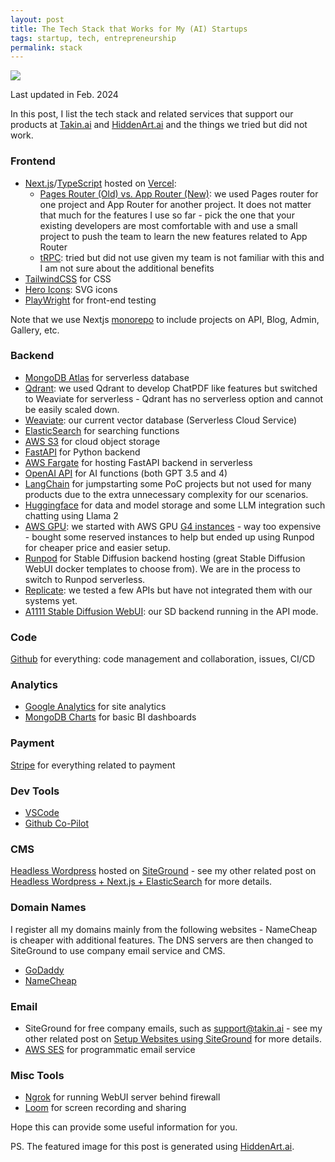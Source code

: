 ```yaml
---
layout: post
title: The Tech Stack that Works for My (AI) Startups
tags: startup, tech, entrepreneurship
permalink: stack
---
```


<img class="mx-auto" src="https://github.com/harrywang/harrywang.github.io/assets/595772/4e9562f7-baae-4a26-b83a-e7b1ccb5f296">

Last updated in Feb. 2024

In this post, I list the tech stack and related services that support our products at [Takin.ai](https://takin.ai/) and [HiddenArt.ai](https://hiddenart.ai/) and the things we tried but did not work.

### Frontend

- [Next.js](https://nextjs.org/)/[TypeScript](https://www.typescriptlang.org/) hosted on [Vercel](https://vercel.com/):
    - [Pages Router (Old) vs. App Router (New)](https://nextjs.org/docs/pages): we used Pages router for one project and App Router for another project. It does not matter that much for the features I use so far - pick the one that your existing developers are most comfortable with and use a small project to push the team to learn the new features related to App Router
    - [tRPC](https://trpc.io/): tried but did not use given my team is not familiar with this and I am not sure about the additional benefits
- [TailwindCSS](https://tailwindcss.com/) for CSS
- [Hero Icons](https://heroicons.com/): SVG icons
- [PlayWright](https://playwright.dev/) for front-end testing

Note that we use Nextjs [monorepo](https://blog.logrocket.com/build-monorepo-next-js/) to include projects on API, Blog, Admin, Gallery, etc.

### Backend

- [MongoDB Atlas](https://www.mongodb.com/atlas/database) for serverless database
- [Qdrant](https://qdrant.tech/): we used Qdrant to develop ChatPDF like features but switched to Weaviate for serverless - Qdrant has no serverless option and cannot be easily scaled down.
- [Weaviate](https://weaviate.io/): our current vector database (Serverless Cloud Service)
- [ElasticSearch](https://www.elastic.co/) for searching functions
- [AWS S3](https://aws.amazon.com/s3/) for cloud object storage
- [FastAPI](https://fastapi.tiangolo.com/) for Python backend
- [AWS Fargate](https://aws.amazon.com/fargate/) for hosting FastAPI backend in serverless
- [OpenAI API](https://openai.com/blog/openai-api) for AI functions (both GPT 3.5 and 4)
- [LangChain](https://www.langchain.com/) for jumpstarting some PoC projects but not used for many products due to the extra unnecessary complexity for our scenarios.
- [Huggingface](https://huggingface.co/) for data and model storage and some LLM integration such chatting using Llama 2
- [AWS GPU](https://aws.amazon.com/): we started with AWS GPU [G4 instances](https://aws.amazon.com/ec2/instance-types/g4/) - way too expensive - bought some reserved instances to help but ended up using Runpod for cheaper price and easier setup.
- [Runpod](https://www.runpod.io/) for Stable Diffusion backend hosting (great Stable Diffusion WebUI docker templates to choose from).  We are in the process to switch to Runpod serverless.
- [Replicate](https://replicate.com/): we tested a few APIs but have not integrated them with our systems yet. 
- [A1111 Stable Diffusion WebUI](https://github.com/AUTOMATIC1111/stable-diffusion-webui): our SD backend running in the API mode.

### Code

[Github](https://github.com/) for everything: code management and collaboration, issues, CI/CD

### Analytics

- [Google Analytics](https://marketingplatform.google.com/about/analytics/) for site analytics
- [MongoDB Charts](https://www.mongodb.com/products/charts) for basic BI dashboards

### Payment

[Stripe](https://stripe.com/) for everything related to payment

### Dev Tools

- [VSCode](https://code.visualstudio.com/)
- [Github Co-Pilot](https://github.com/features/copilot)

### CMS

[Headless Wordpress](https://wordpress.org/) hosted on [SiteGround](https://www.siteground.com/) - see my other related post on [Headless Wordpress + Next.js + ElasticSearch](https://harrywang.me/wp) for more details.

### Domain Names

I register all my domains mainly from the following websites - NameCheap is cheaper with additional features. The DNS servers are then changed to SiteGround to use company email service and CMS.

- [GoDaddy](https://www.godaddy.com/)
- [NameCheap](www.namecheap.com)

### Email

- SiteGround for free company emails, such as support@takin.ai - see my other related post on [Setup Websites using SiteGround](https://harrywang.me/wp) for more details.
- [AWS SES](https://aws.amazon.com/ses/) for programmatic email service

### Misc Tools

- [Ngrok](https://ngrok.com/) for running WebUI server behind firewall
- [Loom](https://www.loom.com/) for screen recording and sharing

Hope this can provide some useful information for you. 

PS. The featured image for this post is generated using [HiddenArt.ai](https://hiddenart.ai/).
